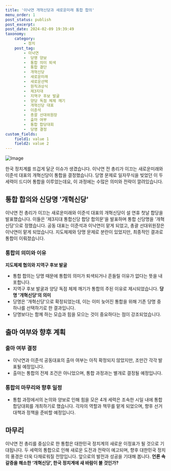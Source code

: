```yaml
---
title: '이낙연 개혁신당과 새로운미래 통합 합의'
menu_order: 1
post_status: publish
post_excerpt: 
post_date: 2024-02-09 19:39:49
taxonomy:
    category:
        - 정치
    post_tag:
        - 이낙연
        -  당명 양보
        -  통합 의미 퇴색
        -  통합 결단
        -  개혁신당
        -  새로운미래
        -  새로운선택
        -  원칙과상식
        -  제3지대
        -  지역구 후보 발굴
        -  양당 독점 체제 깨기
        -  개혁신당 대표
        -  이준석
        -  총괄 선대위원장
        -  출마 여부
        -  통합 합당대회
        -  당명 결정
custom_fields:
    field1: value 1
    field2: value 2
---
```


![Image](https://imgnews.pstatic.net/image/003/2024/02/09/NISI20240209_0020226744_web_20240209160613_20240209164303863.jpg?type=w647)

한국 정치계를 뜨겁게 달군 이슈가 생겼습니다. 이낙연 전 총리가 이끄는 새로운미래와 이준석 대표의 개혁신당이 통합을 결정했습니다. 당명 문제로 일자무식을 빚었던 이 두 세력이 드디어 통합을 이루었는데요, 이 과정에는 수많은 의미와 전략이 깔려있습니다.
## 통합 합의와 신당명 '개혁신당'
이낙연 전 총리가 이끄는 새로운미래와 이준석 대표의 개혁신당이 설 연휴 첫날 합당을 발표했습니다. 이들은 '제3지대 통합신당 합당 합의문'을 발표하며 통합 신당명을 '개혁신당'으로 정했습니다. 공동 대표는 이준석과 이낙연이 맡게 되었고, 총괄 선대위원장은 이낙연이 맡게 되었습니다. 지도체제와 당명 문제로 분란이 있었지만, 최종적인 결과로 통합이 이뤄졌습니다.
### 통합의 의미와 이유
**지도체제 협의와 지역구 후보 발굴**
- 통합 합의는 당명 때문에 통합의 의미가 퇴색되거나 흔들릴 이유가 없다는 뜻을 내포합니다.
- 지역구 후보 발굴과 양당 독점 체제 깨기가 통합의 주된 이유로 제시되었습니다.
**당명 '개혁신당'의 의미**
- 당명은 '개혁신당'으로 확정되었는데, 이는 이미 늦어진 통합을 위해 기존 당명 중 하나를 선택하기로 한 결과입니다.
- 당명보다는 함께 하는 모습과 힘을 모으는 것이 중요하다는 점이 강조되었습니다.
## 출마 여부와 향후 계획
### 출마 여부 결정
- 이낙연과 이준석 공동대표의 출마 여부는 아직 확정되지 않았지만, 조만간 각각 발표될 예정입니다.
- 출마는 통합의 전제 조건은 아니었으며, 통합 과정과는 별개로 결정될 예정입니다.
### 통합의 마무리와 향후 일정
- 통합 과정에서의 논의와 양보로 인해 힘을 모은 4개 세력은 조속한 시일 내에 통합 합당대회를 개최하기로 했습니다. 각자의 역할과 책무를 맡게 되었으며, 향후 선거 대책과 정책을 준비할 예정입니다.
## 마무리
이낙연 전 총리를 중심으로 한 통합은 대한민국 정치계의 새로운 이정표가 될 것으로 기대됩니다. 두 세력의 통합으로 인해 새로운 도전과 전략이 예고되며, 향후 대한민국 정치의 풍경은 더욱 다채로워질 전망입니다. 앞으로의 발전과 성공을 기대해 봅니다.
**언론 속 갈증을 해소한 ‘개혁신당’, 한국 정치계에 새 바람이 불 것인가?**

